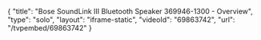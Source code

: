 {
    "title": "Bose SoundLink III Bluetooth Speaker 369946-1300 - Overview",
    "type": "solo",
    "layout": "iframe-static",
    "videoId": "69863742",
    "url": "\/tvpembed\/69863742"
}